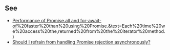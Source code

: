 
## See

* [Performance of Promise.all and for-await-of](https://stackoverflow.com/questions/51916636/performance-of-promise-all-and-for-await-of#:~:text=Under%20the%20assumption%20that%20all,loop)%20faster%20than%20using%20Promise.&text=Each%20time%20we%20access%20the,returned%20from%20the%20iterator%20method.)
* [Should I refrain from handling Promise rejection asynchronously?](https://stackoverflow.com/questions/40920179/should-i-refrain-from-handling-promise-rejection-asynchronously)